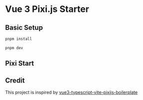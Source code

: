 # Vue 3 Pixi.js Starter

## Basic Setup

```bash
pnpm install

pnpm dev
```

## Pixi Start 

## Credit

This project is inspired by [vue3-typescript-vite-pixijs-boilerplate](https://github.com/Stuyk/vue3-typescript-vite-pixijs-boilerplate)
